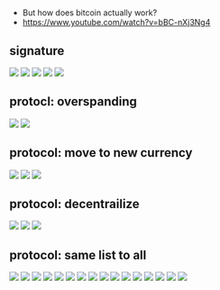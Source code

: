 #
* But how does bitcoin actually work?
* https://www.youtube.com/watch?v=bBC-nXj3Ng4


## signature 
![](./lec1_1.png)
![](./lec1_2.png)
![](./lec1_3.png)
![](./lec1_5.png)
![](./lec1_6.png)

## protocl: overspanding
![](./lec1_7.png)
![](./lec1_8.png)

## protocol: move to new currency
![](./lec1_9.png)
![](./lec1_10.png)
![](./lec1_11.png)

## protocol: decentrailize
![](./lec1_12.png)
![](./lec1_13.png)
![](./lec1_14.png)

## protocol: same list to all
![](./lec1_15.png)
![](./lec1_16.png)
![](./lec1_17.png)
![](./lec1_18.png)
![](./lec1_19.png)
![](./lec1_20.png)
![](./lec1_21.png)
![](./lec1_22.png)
![](./lec1_23.png)
![](./lec1_24.png)
![](./lec1_25.png)
![](./lec1_26.png)
![](./lec1_27.png)
![](./lec1_28.png)
![](./lec1_29.png)
![](./lec1_30.png)
